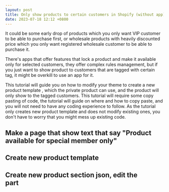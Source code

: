 ```yaml
---
layout: post
title: Only show products to certain customers in Shopify (without app)
date: 2023-07-18 12:12 +0800
---
```


It could be some early drop of products which you only want VIP customer to be able to purchase first, or wholesale products with heavily discounted price which you only want registered wholesale customer to be able to purchase it.

There's apps that offer features that lock a product and make it available only for selected customers, they offer complex rules management, but if you just want to show product to customers that are tagged with certain tag, it might be overkill to use an app for it.

This tutorial will guide you on how to modify your theme to create a new product template , which the private product can use, and the product will only show to the tagged customers. This tutorial will require some copy pasting of code, the tutorial will guide on where and how to copy paste, and you will not need to have any coding experience to follow. As the tutorial only creates new product template and does not modify existing ones, you don't have to worry that you might mess up existing code.

## Make a page that show text that say "Product available for special member only"

## Create new product template


## Create new product section json, edit the <section> part